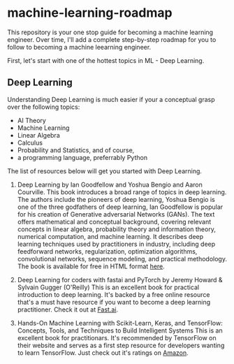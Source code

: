 # machine-learning-roadmap
This repository is your one stop guide for becoming a machine learning engineer. Over time, I'll add a complete step-by-step roadmap for you to follow to becoming a machine leearning engineer. 

First, let's start with one of the hottest topics in ML - Deep Learning. 

## Deep Learning

Understanding Deep Learning is much easier if your a conceptual grasp over the following topics: 
* AI Theory 
* Machine Learning 
* Linear Algebra
* Calculus
* Probability and Statistics, and of course,  
* a programming language, preferrably Python 

The list of resources below will get you started with Deep Learning. 

1. Deep Learning by Ian Goodfellow and Yoshua Bengio and Aaron Courville. 
This book introduces a broad range of topics in deep learning.  The authors include the pioneers of deep learning, Yoshua Bengio is one of the three godfathers of deep learning, Ian Goodfellow is popular for his creation of Generative adversarial Networks (GANs). The text offers mathematical and conceptual background, covering relevant concepts in linear algebra, probability theory and information theory, numerical computation, and machine learning. It describes deep learning techniques used by practitioners in industry, including deep feedforward networks, regularization, optimization algorithms, convolutional networks, sequence modeling, and practical methodology. The book is available for free in HTML format [here](https://www.deeplearningbook.org/).

2. Deep Learning for coders with fastai and PyTorch by Jeremy Howard & Sylvain Gugger (O'Reilly)
This is an excellent book for practical introduction to deep learning. It's backed by a free online resource that's a must have resource if you want to become a deep learning practitioner. Check it out at [Fast.ai](https://www.fast.ai/).

3. Hands-On Machine Learning with Scikit-Learn, Keras, and TensorFlow: Concepts, Tools, and Techniques to Build Intelligent Systems 
This is an excellent book for practitionars. It's recommended by TensorFlow on their website and serves as a first step resource for developers wanting to learn TensorFlow. Just check out it's ratings on [Amazon](https://www.amazon.com/Hands-Machine-Learning-Scikit-Learn-TensorFlow/dp/1492032646/). 


